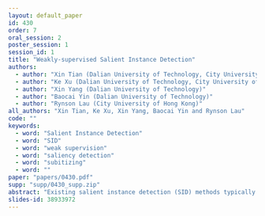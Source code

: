 ```yaml
---
layout: default_paper
id: 430
order: 7
oral_session: 2
poster_session: 1
session_id: 1
title: "Weakly-supervised Salient Instance Detection"
authors:
  - author: "Xin Tian (Dalian University of Technology, City University of Hong Kong)"
  - author: "Ke Xu (Dalian University of Technology, City University of Hong Kong)"
  - author: "Xin Yang (Dalian University of Technology)"
  - author: "Baocai Yin (Dalian University of Technology)"
  - author: "Rynson Lau (City University of Hong Kong)"
all_authors: "Xin Tian, Ke Xu, Xin Yang, Baocai Yin and Rynson Lau"
code: ""
keywords:
  - word: "Salient Instance Detection"
  - word: "SID"
  - word: "weak supervision"
  - word: "saliency detection"
  - word: "subitizing"
  - word: ""
paper: "papers/0430.pdf"
supp: "supp/0430_supp.zip"
abstract: "Existing salient instance detection (SID) methods typically learn from pixel-level annotated datasets. In this paper, we present the first weakly-supervised approach to the SID problem. Although weak supervision has been considered in general saliency detection, it is mainly based on using class labels for object localization. However, it is non-trivial to use only class labels to learn instance-aware saliency information, as salient instances with high semantic affinities may not be easily separated by the labels. We note that subitizing information provides an instant judgement on the number of salient items, which naturally relates to detecting salient instances and may help separate instances of the same class while grouping different parts of the same instance. Inspired by this insight, we propose to use class and subitizing labels as weak supervision for the SID problem. We propose a novel weakly-supervised network with three branches: a Saliency Detection Branch leveraging class consistency information to locate candidate objects; a Boundary Detection Branch exploiting class discrepancy information to delineate object boundaries; and a Centroid Detection Branch using subitizing information to detect salient instance centroids. This complementary information is further fused to produce salient instance maps. We conduct extensive experiments to demonstrate that the proposed method plays favorably against carefully designed baseline methods adapted from related tasks."
slides-id: 38933972
---
```

